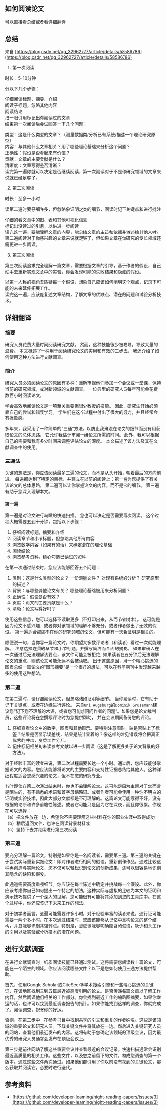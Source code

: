 
## 如何阅读论文
可以直接看总结或者看详细翻译

## 总结
来自 [https://blog.csdn.net/qq_32962727/article/details/58586786](https://blog.csdn.net/qq_32962727/article/details/58586786)

1. 第一次阅读

时长：5-10分钟

分以下几个步骤：

仔细阅读标题、摘要、介绍  
阅读子标题，忽略其他内容  
阅读结论  
扫一眼引用标记出你阅读过的文章  
结束第一次阅读后尝试回答一下几个问题：  

类型：这是什么类型的文章？（测量数据类/分析已有系统/描述一个理论研究原型）  
内容：与其他什么文章相关？用了哪些理论基础来分析这个问题？  
正确性：假设是否看起来有价值？  
贡献：文章的主要贡献是什么？  
清晰度：文章写得是否清晰？  
读完第一遍你就可以决定是否继续阅读，第一次阅读对于不是你研究领域的文章来说就已经足够了。  

2. 第二次阅读

时长：至多一小时  

读第二遍时要仔细许多，但忽略象证明之类的细节，阅读时记下关键点和进行批注  

仔细的看文章中的图、表和其他可视化信息  
标记出没读过的引用，以供进一步阅读  
读完这一遍，要能理解文章的内容，能总结文章的主旨和依据并转述给其他人听。第二遍阅读对于你感兴趣的文章来说就足够了，但如果文章在你研究的专长领域还需更进一步阅读。  

3. 第三次阅读

第三次阅读追求完全理解一篇文章，需要根据文章的引导，基于作者的假设，自己动手去重新实现文章中的实验，你会发现可能的失败结果和隐藏的假设。  

以第一人称的视角去质疑每一个假设，想象自己应该如何阐明这个观点，记录下可能的未来延伸拓展工作。   
读完这一遍，应该能复述文章结构，了解文章的优缺点、潜在的问题和试验分析技术。  


## 详细翻译
### 摘要
研究人员花费大量时间阅读研究文献。 然而，这种技能很少被教导，导致大量的浪费。 本文概述了一种用于阅读研究论文的实用和有效的三步法。 我还介绍了如何使用这种方法进行文献调查。

### 简介

研究人员必须阅读论文的原因有多种：重新审视他们参加一个会议或一堂课，保持当前的研究领域，或对新领域的文献调查。 一位典型的研究人员每年可能会花费数百小时阅读论文。

学会高效地阅读论文是一项至关重要但很少教授的技能。 因此，研究生开始必须靠自己的尝试和错误学习。 学生们在这个过程中付出了很大的努力，并且经常会有挫败感。

多年来，我采用了一种简单的“三通”方法，以防止我淹没在论文的细节而没有用获取论文的总体思路。 它允许我估计审阅一组论文所需的时间。 此外，我可以根据自己的需要和我有多少时间来调整评估论文的深度。 本文描述了该方法及其在文献调查中的使用。

### 三通法
关键的想法是，你应该阅读最多三遍的论文，而不是从头开始，朝着最后的方向前进。 每遍都达到了特定的目标，并建立在以前的阅读上：第一遍为您提供了有关该论文的总体思路。 第二遍可以让你掌握论文的内容，而不是它的细节。 第三遍有助于您深入理解本文。

#### 第一遍
第一遍是对论文进行鸟瞰的快速扫描。 您也可以决定是否需要再次阅读。 这个过程大概需要五到十分钟，包括以下步骤：  
1. 仔细阅读标题，摘要和介绍  
2. 阅读章节和小节标题，但忽略其他所有内容  
3. 浏览数学内容（如果有的话）来确定潜在的理论基础  
4. 阅读结论  
5. 浏览参考资料，精心勾选已读过的资料  

在第一次通过结束时，您应该能够回答五个问题：  

1. 类别：这是什么类型的论文？ 一份测量文件？ 对现有系统的分析？ 研究原型的描述？  
2. 背景：与哪些其他论文有关？ 哪些理论基础被用来分析问题？  
3. 正确性：假设是否有效？   
4. 贡献：论文的主要贡献是什么？  
5. 清晰：论文写得好吗？  

使用这些信息，您可以选择不读取更多（不打印出来，从而节省树木）。 这可能是因为论文不感兴趣，或者你对该领域的理解不够充分，或者作者做出了无效的假设。 第一遍适合那些不在你的研究领域的论文，但可能有一天会证明是相关的。  

顺便说一句，当你写一篇论文时，你期望大多数评论者（和读者）看过一次就能理解。 注意选择连贯的章节和小节标题，并撰写简洁而全面的摘要。 如果审稿人在一次通过后无法理解该要点，该文件可能会被拒绝; 如果读者在五分钟后无法理解论文的重点，则该论文可能永远不会被读取。 出于这些原因，用一个精心挑选的图表总结一篇论文的“图形摘要”是一个很好的想法，可以在科学期刊中发现越来越多的使用这种想法。


### 第二遍
在第二遍时，请仔细阅读论文，但忽略诸如证明等细节。 当你阅读时，它有助于记下关键点，或者在边缘进行评论。 来自`Uni Augsburg`的`Dominik Grusemann`建议您“记下您不理解的术语，或者您可能想问问作者的问题”。如果您是论文裁判员，这些评论将在您撰写评论时为您提供帮助， 并在会议期间备份您的评论。

1. 仔细查看论文中的数字，图表和其他图示。要特别注意图形。轴是否贴上了标签？结果是否显示误差线，结果是统计显着的？像这样的常见错误将会把真正优秀的冲击，劣质工作分开。  
2. 记住标记相关的未读参考文献以进一步阅读（这是了解更多关于论文背景的好方法）。

对于经验丰富的读者来说，第二次过程需要长达一个小时。通过后，您应该能够掌握论文的内容。您应该能够将论文的主要内容和支持性证据总结给其他人。这种详细程度适合您感兴趣的论文，但不在您的研究专业。  

有时即使在第二次通过结束时，你也不会理解论文。这可能是因为主题对于您而言是陌生的，有不熟悉的术语和首字母缩略词。或者作者可能会使用一种你不明白的证明或实验技术，因此大部分文献都是不可理解的。这篇论文可能写得不好，没有根据的论断和许多前瞻性陈述。或者它可能只是因为它在深夜，而且你很累。你现在可以选择：  
（a）把文件放在一边，希望你不需要理解这些材料在你的职业生涯中取得成功    
（b）稍后返回文件，也许在阅读背景材料或    
（c）坚持下去并继续进行第三次阅读     


### 第三遍

要充分理解一篇论文，特别是如果你是一名阅读者，需要第三遍。第三遍的关键在于尝试实际重新实施论文：即对作者进行相同的假设，重新创作作品。通过比较这种再创造与实际论文，您不仅可以轻松识别论文的创新成果，还可以很容易地识别其隐含的缺陷和假设。  

此通道需要高度重视细节。你应该在每个陈述中确定并挑战每一个假设。此外，你应该考虑你自己如何提出一个特定的想法。这种实际与虚拟的比较为本文的证明和演示技巧提供了一个深入的见解，您可能很有可能将其添加到您的工具库中。在这个过程中，你还应该记下未来工作的想法。  

对于初学者而言，这遍可能需要许多小时，对于经验丰富的读者来说，通行证可能需要一两个多小时。在本次通过结束时，您应该能够从记忆中重构论文的整个结构，并且能够识别其强弱点。特别是，您应该能够明确隐含的假设，缺少相关工作的引用以及实验或分析技术的潜在问题。   


## 进行文献调查
在进行文献调查时，纸质阅读技能已经通过测试。这将需要您阅读数十篇论文，可能在一个陌生的领域。你应该阅读哪些文件？以下是您如何使用三通方法提供帮助。   

首先，使用Google Scholar或CiteSeer等学术搜索引擎和一些精心挑选的关键词，在该地区找到三到五篇最​​近被高度引用的论文。是否传递每篇文章以了解工作内容，然后阅读他们相关的工作部分。你会找到最近工作的缩略图摘要，如果你幸运的话，也许可以找到最近调查报告的指针。如果你能找到这样的调查，你就完成了。阅读调查，祝贺你的好运。    

否则，在第二步中，在参考书目中找到共享的引文和重复的作者姓名。这些是该领域的重要论文和研究人员。下载关键文件并将其放在一边。然后进入关键研究人员的网站，查看他们最近发布的内容。这将有助于您确定该领域的顶级会议，因为最优秀的研究人员通常会发布在顶级会议上。  

第三步是前往网站了解这些重要会议并查看最近的会议记录。快速扫描通常会识别最近高质量的相关工作。这些文件，以及您之前留下的文件，构成您调查的第一个版本。通过这些文件两次通过。如果他们都引用了你以前没有找到的关键论文，那么获取并阅读它，必要时进行迭代。  

## 参考资料

- [https://github.com/developer-learning/night-reading-papers/issues/3](https://github.com/developer-learning/night-reading-papers/issues/3)